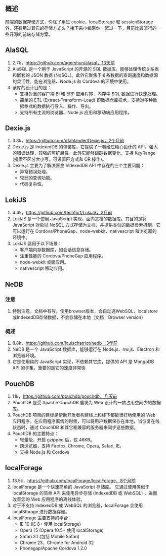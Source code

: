 ## 概述

前端的数据存储方式，你除了用过 cookie、localStorage 和 sessionStorage 外，还有用过其它的存储方式么？接下来小编带你一起过一下，目前比较流行的一些开源的前端存储方案。

## AlaSQL

1. 2.7k，https://github.com/agershun/alasql，13天前
2. AlaSQL 是一个用于 JavaScript 的开源的 SQL 数据库，能够处理传统关系表和嵌套的 JSON 数据 (NoSQL)。此外它聚焦于关系数据的查询速度和数据源的灵活性，能在浏览器、Node.js 和 Cordova 的环境中使用。
3. 该库的设计目的是：
	- 支持对重的客户端 BI 和 ERP 应用程序，内存中 SQL 数据进行快速处理。
	- 简单的 ETL (Extract-Transform-Load) 即数据仓库技术，支持对多种数据格式的数据执行导入、操作、导出。
	- 支持所有主流的浏览器、Node.js 应用和移动端应用程序。

## Dexie.js

1. 3.3k，https://github.com/dfahlander/Dexie.js，2个月前
2. Dexie.js 是 IndexedDB 的包装库，它提供了一套经过精心设计的 API，强大的错误处理，较强的可扩展性，此外它能够跟踪数据变化，支持 KeyRange (搜索不区分大小写，可设置匹方式和 OR 操作)。
3. Dexie.js 主要为了解决原生 IndexedDB API 中存在的三个主要问题：
	- 异常错误处理。
	- 较弱的查询功能。
	- 代码复杂性。

## LokiJS

1. 4.4k，https://github.com/techfort/LokiJS，2月前
2. LokiJS 是一个使用 JavaScript 实现，面向文档的数据库。其目的是将 JavaScript 对象以 NoSQL 方式存储为文档，并提供类似的数据检索机制。它可以运行在 Cordova/PhoneGap、node-webkit、nativescript 和浏览器的环境中。
3. LokiJS 适用于以下场景：
	- 客户端内存数据库，如会话信息存储。
	- 注重性能的 Cordova/PhoneGap 应用程序。
	- node-webkit 桌面应用。
	- nativescript 移动应用。



## NeDB

### 注意

1. 特别注意，文档中有写，使用browser版本，会自动选WebSQL，localstore或IndexedDB存储数据，不会存储在本地（文档：Browser version）

### 概述

1. 8.8k，https://github.com/louischatriot/nedb，3年前
2. NeDB 是一个 JavaScript 数据库，能够运行在 Node.js、nw.js、Electron 和浏览器环境。
3. 它是使用纯的 JavaScript 实现，不依赖其它库，提供的 API 是 MongoDB API 的子集，重要的是它的速度非常快

## PouchDB

1. 11k，https://github.com/pouchdb/pouchdb，几天前
2. PouchDB 是受 Apache CouchDB 启发为 Web 设计的一款占用空间少的数据库。
3. PouchDB 项目的目标是帮助开发者构建线上和线下都能很好地使用的 Web 应用程序，在应用程序离线的时候，可以将用户数据保存在本地，当恢复在线状态时，通过 CouchDB 和其它相兼容的服务器来同步这些数据。
4. PouchDB 的主要特点：
	- 轻量级，开启 gzipped 后，仅 46KB。
	- 跨浏览器，支持 Firefox, Chrome, Opera, Safari, IE。
	- 支持 Node.js 和 Cordova

## localForage

1. 13.5k，https://github.com/localForage/localForage，8个月前
2. localForage 是一个快速简单的 JavaScript 存储库。 它通过使用类似于 localStorage 的简单 API 来使用异步存储 (IndexedDB 或 WebSQL) ，进而改善您的 Web 应用程序的离线体验。
3. 对于不支持 IndexedDB 或 WebSQL 的浏览器，localForage 会使用 localStorage 进行数据存储。
4. localForage 主要支持的平台：
	- IE 10 (IE 8+ 使用 localStorage)
	- Opera 15 (Opera 10.5+ 使用 localStorage)
	- Safari 3.1 (包括 Mobile Safari)
	- Chrome 23、Chrome for Android 32
	- Phonegap/Apache Cordova 1.2.0



